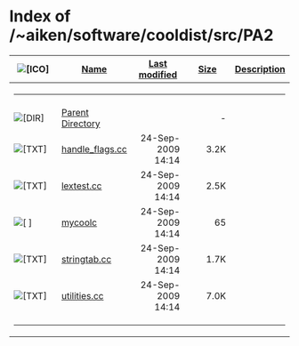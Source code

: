# Index of /~aiken/software/cooldist/src/PA2

<table>
<colgroup>
<col style="width: 20%" />
<col style="width: 20%" />
<col style="width: 20%" />
<col style="width: 20%" />
<col style="width: 20%" />
</colgroup>
<thead>
<tr>
<th><img src="/icons/blank.gif" alt="[ICO]" /></th>
<th><a href="?C=N;O=D">Name</a></th>
<th><a href="?C=M;O=A">Last modified</a></th>
<th><a href="?C=S;O=A">Size</a></th>
<th><a href="?C=D;O=A">Description</a></th>
</tr>
</thead>
<tbody>
<tr>
<th colspan="5"><hr /></th>
</tr>
&#10;<tr>
<td data-valign="top"><img src="/icons/back.gif" alt="[DIR]" /></td>
<td><a href="/~aiken/software/cooldist/src/">Parent Directory</a></td>
<td> </td>
<td style="text-align: right;">-</td>
<td> </td>
</tr>
<tr>
<td data-valign="top"><img src="/icons/text.gif" alt="[TXT]" /></td>
<td><a href="handle_flags.cc">handle_flags.cc</a></td>
<td style="text-align: right;">24-Sep-2009 14:14</td>
<td style="text-align: right;">3.2K</td>
<td> </td>
</tr>
<tr>
<td data-valign="top"><img src="/icons/text.gif" alt="[TXT]" /></td>
<td><a href="lextest.cc">lextest.cc</a></td>
<td style="text-align: right;">24-Sep-2009 14:14</td>
<td style="text-align: right;">2.5K</td>
<td> </td>
</tr>
<tr>
<td data-valign="top"><img src="/icons/unknown.gif" alt="[ ]" /></td>
<td><a href="mycoolc">mycoolc</a></td>
<td style="text-align: right;">24-Sep-2009 14:14</td>
<td style="text-align: right;">65</td>
<td> </td>
</tr>
<tr>
<td data-valign="top"><img src="/icons/text.gif" alt="[TXT]" /></td>
<td><a href="stringtab.cc">stringtab.cc</a></td>
<td style="text-align: right;">24-Sep-2009 14:14</td>
<td style="text-align: right;">1.7K</td>
<td> </td>
</tr>
<tr>
<td data-valign="top"><img src="/icons/text.gif" alt="[TXT]" /></td>
<td><a href="utilities.cc">utilities.cc</a></td>
<td style="text-align: right;">24-Sep-2009 14:14</td>
<td style="text-align: right;">7.0K</td>
<td> </td>
</tr>
<tr>
<td colspan="5"><hr /></td>
</tr>
</tbody>
</table>
